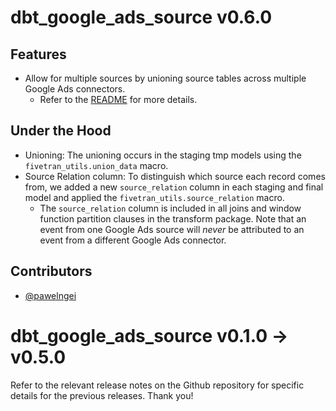 # dbt_google_ads_source v0.6.0

## Features
- Allow for multiple sources by unioning source tables across multiple Google Ads connectors.
  - Refer to the [README](https://github.com/fivetran/dbt_google_ads#unioning-multiple-klaviyo-connectors) for more details.

## Under the Hood
- Unioning: The unioning occurs in the staging tmp models using the `fivetran_utils.union_data` macro.
- Source Relation column: To distinguish which source each record comes from, we added a new `source_relation` column in each staging and final model and applied the `fivetran_utils.source_relation` macro.
    - The `source_relation` column is included in all joins and window function partition clauses in the transform package. Note that an event from one Google Ads source will _never_ be attributed to an event from a different Google Ads connector.

## Contributors
- [@pawelngei](https://github.com/pawelngei)

# dbt_google_ads_source v0.1.0 -> v0.5.0
Refer to the relevant release notes on the Github repository for specific details for the previous releases. Thank you!